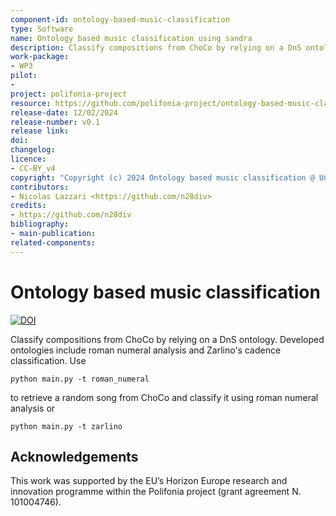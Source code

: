 ```yaml
---
component-id: ontology-based-music-classification
type: Software
name: Ontology based music classification using sandra
description: Classify compositions from ChoCo by relying on a DnS ontology. Developed ontologies include roman numeral analysis and Zarlino's cadence classification.
work-package:
- WP3
pilot:
- 
project: polifonia-project
resource: https://github.com/polifonia-project/ontology-based-music-classification
release-date: 12/02/2024
release-number: v0.1
release link: 
doi: 
changelog: 
licence:
- CC-BY_v4
copyright: "Copyright (c) 2024 Ontology based music classification @ University of Bologna"
contributors:
- Nicolas Lazzari <https://github.com/n28div>
credits:
- https://github.com/n28div
bibliography:
- main-publication: 
related-components:
---
```


# Ontology based music classification

[![DOI](https://zenodo.org/badge/DOI/10.5281/zenodo.10649490.svg)](https://doi.org/10.5281/zenodo.10649490)

Classify compositions from ChoCo by relying on a DnS ontology. Developed ontologies include roman numeral analysis and Zarlino's cadence classification.
Use

```
python main.py -t roman_numeral
```

to retrieve a random song from ChoCo and classify it using roman numeral analysis or 

```
python main.py -t zarlino
```

## Acknowledgements

This work was supported by the EU’s Horizon Europe research and innovation
programme within the Polifonia project (grant agreement N. 101004746).
